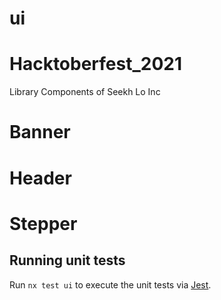 # ui

# Hacktoberfest_2021

Library Components of Seekh Lo Inc

# Banner

# Header

# Stepper

## Running unit tests

Run `nx test ui` to execute the unit tests via [Jest](https://jestjs.io).
